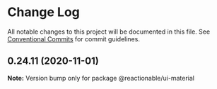 # Change Log

All notable changes to this project will be documented in this file.
See [Conventional Commits](https://conventionalcommits.org) for commit guidelines.

## 0.24.11 (2020-11-01)

**Note:** Version bump only for package @reactionable/ui-material
